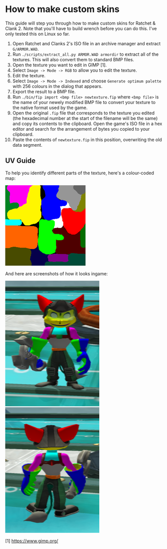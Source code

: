 How to make custom skins
========================

This guide will step you through how to make custom skins for Ratchet & Clank 2. Note that you'll have to build wrench before you can do this. I've only tested this on Linux so far.

1. Open Ratchet and Clanks 2's ISO file in an archive manager and extract `G/ARMOR.WAD`.
2. Run `./scripts/extract_all.py ARMOR.WAD armordir` to extract all of the textures. This will also convert them to standard BMP files.
3. Open the texture you want to edit in GIMP [1].
4. Select `Image -> Mode -> RGB` to allow you to edit the texture.
5. Edit the texture.
6. Select `Image -> Mode -> Indexed` and choose `Generate optimum palette` with 256 colours in the dialog that appears.
7. Export the result to a BMP file.
8. Run `./bin/fip import <bmp file> newtexture.fip` where `<bmp file>` is the name of your newely modified BMP file to convert your texture to the native format used by the game.
9. Open the original `.fip` file that corresponds to the texture you edited (the hexadecimal number at the start of the filename will be the same) and copy its contents to the clipboard. Open the game's ISO file in a hex editor and search for the arrangement of bytes you copied to your clipboard.
10. Paste the contents of `newtexture.fip` in this position, overwriting the old data segment.

UV Guide
--------

To help you identify different parts of the texture, here's a colour-coded map:

![UV Guide Texture](ratchet_torso_uv_guide.bmp)

And here are screenshots of how it looks ingame:

![Front](ratchet_torso_uv_guide_screenshot_front.png)
![Back](ratchet_torso_uv_guide_screenshot_back.png)

[1] https://www.gimp.org/
